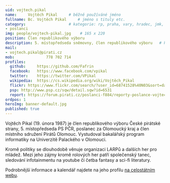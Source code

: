 ```yaml
---
uid: vojtech.pikal
name:     Vojtěch Pikal  	# běžně používáné jméno
fullname: Bc. Vojtěch Pikal  	# jméno s tituly etc.
category:                	# kategorie: rp, praha, vary, hradec, jmk, senat
- poslanci
img: people/vojtech-pikal.jpg    # 165 x 220
position: Člen republikového výboru
description: 5. místopředseda sněmovny, člen republikového výboru	# kratký popis, max 160 znaků
mail:
- vojtech.pikal@pirati.cz
mob:			  778 702 714
profiles:
  github:     https://github.com/Fafrin
  facebook:   https://www.facebook.com/vpikal
  twitter:    https://twitter.com/VPikal
  wikipedia:  https://cs.wikipedia.org/wiki/Vojtěch_Pikal
  flickr: https://www.flickr.com/search/?user_id=68741528%40N03&sort=date-taken-desc&view_all=1&text=vojt%C4%9Bch%20pikal
  psp: http://www.psp.cz/sqw/detail.sqw?id=6531
  report: https://forum.pirati.cz/poslanci-f884/reporty-poslance-vojtecha-pikala-t38965.html
ordpos: 1
heroImg: banner-default.jpg
published: true
---
```

Vojtěch Pikal (19. února 1987) je člen republikového výboru České pirátské strany, 5. místopředseda PS PČR, poslanec za Olomoucký kraj a člen místního sdružení Pirátů Olomouc. Vystudoval bakalářský program informatiky na Univerzitě Palackého v Olomouci.

Kromě politiky se dlouhodobě věnuje organizaci LARPů a dalších her pro mládež. Mezi jeho zájmy kromě rolových her patří společenský tanec, sledování infotainmentu na youtube či četba fantasy a sci-fi literatury.

Podrobnější informace a kalendář najdete na jeho profilu [na celostátním webu](https://www.pirati.cz/lide/vojtech-pikal/).